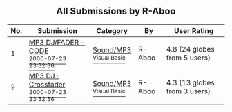 ﻿<div align="center">

## All Submissions by R\-Aboo

</div>

No.  | Submission | Category | By   | User Rating
---- | ---------- | -------- | ---- | -----------
1 | [MP3 DJ/FADER \- CODE<br /><sup>2000-07-23 23:32:36</sup>](https://github.com/Planet-Source-Code/r-aboo-mp3-dj-fader-code__1-9983) | [Sound/MP3<br /><sup>Visual Basic</sup>](../ByCategory/sound-mp3__1-45.md) | R\-Aboo | 4.8 (24 globes from 5 users)
2 | [MP3 DJ\+ Crossfader<br /><sup>2000-07-23 23:32:36</sup>](https://github.com/Planet-Source-Code/r-aboo-mp3-dj-crossfader__1-10002) | [Sound/MP3<br /><sup>Visual Basic</sup>](../ByCategory/sound-mp3__1-45.md) | R\-Aboo | 4.3 (13 globes from 3 users)
